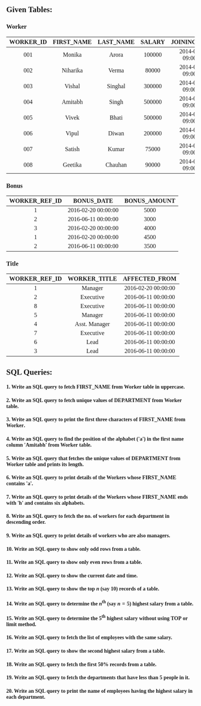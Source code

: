 <span style = "font-family:Nunito">

## Given Tables:

### Worker
|WORKER_ID|FIRST_NAME|LAST_NAME|SALARY|   JOINING_DATE    |DEPARTMENT|
|:-------:|:--------:|:-------:|:----:|:-----------------:|:--------:|
|   001   |  Monika  |  Arora  |100000|2014-02-20 09:00:00|    HR    |
|   002   | Niharika |  Verma  |80000 |2014-06-11 09:00:00|  Admin   |
|   003   |  Vishal  | Singhal |300000|2014-02-20 09:00:00|    HR    |
|   004   | Amitabh  |  Singh  |500000|2014-02-20 09:00:00|  Admin   |
|   005   |  Vivek   |  Bhati  |500000|2014-06-11 09:00:00|  Admin   |
|   006   |  Vipul   |  Diwan  |200000|2014-06-11 09:00:00| Account  |
|   007   |  Satish  |  Kumar  |75000 |2014-01-20 09:00:00| Account  |
|   008   | Geetika  | Chauhan |90000 |2014-04-11 09:00:00|  Admin   |

### Bonus
|WORKER_REF_ID|    BONUS_DATE     |BONUS_AMOUNT|
|:-----------:|:-----------------:|:----------:|
|      1      |2016-02-20 00:00:00|    5000    |
|      2      |2016-06-11 00:00:00|    3000    |
|      3      |2016-02-20 00:00:00|    4000    |
|      1      |2016-02-20 00:00:00|    4500    |
|      2      |2016-06-11 00:00:00|    3500    |

### Title
|WORKER_REF_ID|WORKER_TITLE |   AFFECTED_FROM   |
|:-----------:|:-----------:|:-----------------:|
|      1      |   Manager   |2016-02-20 00:00:00|
|      2      |  Executive  |2016-06-11 00:00:00|
|      8      |  Executive  |2016-06-11 00:00:00|
|      5      |   Manager   |2016-06-11 00:00:00|
|      4      |Asst. Manager|2016-06-11 00:00:00|
|      7      |  Executive  |2016-06-11 00:00:00|
|      6      |    Lead     |2016-06-11 00:00:00|
|      3      |    Lead     |2016-06-11 00:00:00|

## SQL Queries:

#### 1. Write an SQL query to fetch <span style = "font-family:Input">FIRST_NAME</span> from <span style = "font-family:Input">Worker</span> table in uppercase.
#### 2. Write an SQL query to fetch unique values of <span style = "font-family:Input">DEPARTMENT</span> from <span style = "font-family:Input">Worker</span> table.
#### 3. Write an SQL query to print the first three characters of <span style = "font-family:Input">FIRST_NAME</span> from <span style = "font-family:Input">Worker</span>.
#### 4. Write an SQL query to find the position of the alphabet <span style = "font-family:Input">('a')</span> in the first name column <span style = "font-family:Input">'Amitabh'</span> from <span style = "font-family:Input">Worker</span> table.
#### 5. Write an SQL query that fetches the unique values of <span style = "font-family:Input">DEPARTMENT</span> from <span style = "font-family:Input">Worker</span> table and prints its length.
#### 6. Write an SQL query to print details of the Workers whose <span style = "font-family:Input">FIRST_NAME</span> contains <span style = "font-family:Input">'a'</span>.
#### 7. Write an SQL query to print details of the Workers whose <span style = "font-family:Input">FIRST_NAME</span> ends with <span style = "font-family:Input">'h'</span> and contains six alphabets.
#### 8. Write an SQL query to fetch the no. of workers for each department in descending order.
#### 9. Write an SQL query to print details of workers who are also managers.
#### 10. Write an SQL query to show only odd rows from a table.
#### 11. Write an SQL query to show only even rows from a table.
#### 12. Write an SQL query to show the current date and time.
#### 13. Write an SQL query to show the top $n$ (say $10$) records of a table.
#### 14. Write an SQL query to determine the $n$<sup>th</sup> (say $n=5$) highest salary from a table.
#### 15. Write an SQL query to determine the $5$<sup>th</sup> highest salary without using <span style = "font-family:Input">TOP</span> or <span style = "font-family:Input">limit</span> method.
#### 16. Write an SQL query to fetch the list of employees with the same salary.
#### 17. Write an SQL query to show the second highest salary from a table.
#### 18. Write an SQL query to fetch the first $50$% records from a table.
#### 19. Write an SQL query to fetch the departments that have less than $5$ people in it.
#### 20. Write an SQL query to print the name of employees having the highest salary in each department.
</span>
